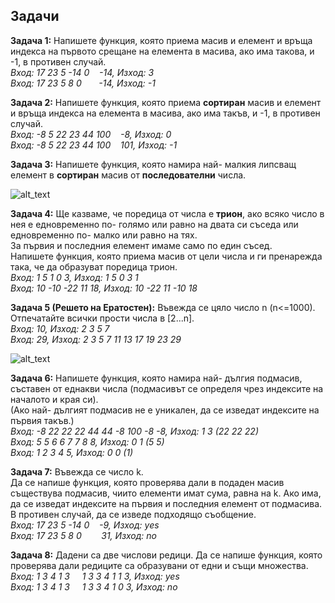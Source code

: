 ## Задачи

**Задача 1:** Напишете функция, която приема масив и елемент и връща индекса на първото срещане на елемента в масива, ако има такова, и -1, в противен случай.  
*Вход: 17 23 5 -14 0 &nbsp;&nbsp; -14, Изход: 3  
Вход: 17 23 5 8 0 &nbsp;&nbsp;&nbsp;&nbsp;&nbsp; -14, Изход: -1*  

**Задача 2:** Напишете функция, която приема **сортиран** масив и елемент и връща индекса на елемента в масива, ако има такъв, и -1, в противен случай.  
*Вход: -8 5 22 23 44 100 &nbsp;&nbsp; -8, Изход: 0  
Вход: -8 5 22 23 44 100 &nbsp;&nbsp; 101, Изход: -1*  

**Задача 3:** Напишете функция, която намира най- малкия липсващ елемент в **сортиран** масив от **последователни** числа.  

![alt_text](https://i.ibb.co/wMPMfhR/Missing-element.png)

**Задача 4:** Ще казваме, че поредица от числа е **трион**, ако всяко число в нея е едновременно по- голямо или равно на двата си съседа или едновременно по- малко или равно на тях.  
За първия и последния елемент имаме само по един съсед.  
Напишете функция, която приема масив от цели числа и ги пренарежда така, че да образуват поредица трион.  
*Вход: 1 5 1 0 3, Изход: 1 5 0 3 1  
Вход: 10 -10 -22 11 18, Изход: 10 -22 11 -10 18*  

**Задача 5 (Решето на Ератостен):** Въвежда се цяло число n (n<=1000). Отпечатайте всички прости числа в [2...n].  
*Вход: 10, Изход: 2 3 5 7  
Вход: 29, Изход: 2 3 5 7 11 13 17 19 23 29*  

![alt_text](https://i.ibb.co/WvMGkZz/Sieve-of-Eratosthenes.gif)

**Задача 6:** Напишете функция, която намира най- дългия подмасив, съставен от еднакви числа (подмасивът се определя чрез индексите на началото и края си).  
(Ако най- дългият подмасив не е уникален, да се изведат индексите на първия такъв.)  
*Вход: -8 22 22 22 44 44 -8 100 -8 -8, Изход: 1 3 (22 22 22)  
Вход: 5 5 6 6 7 7 8 8, Изход: 0 1 (5 5)  
Вход: 1 2 3 4 5, Изход: 0 0 (1)*  

**Задача 7:** Въвежда се число k.  
Да се напише функция, която проверява дали в подаден масив съществува подмасив, чиито елементи имат сума, равна на k. Ако има, да се изведат индексите на първия и последния елемент от подмасива.  В противен случай, да се изведе подходящо съобщение.  
*Вход: 17 23 5 -14 0 &nbsp;&nbsp; -9, Изход: yes  
Вход: 17 23 5 8 0 &nbsp;&nbsp;&nbsp;&nbsp;&nbsp;&nbsp; 31, Изход: no*    

**Задача 8:** Дадени са две числови редици. Да се напише функция, която проверява дали редиците са образувани от едни и същи множества.  
*Вход: 1 3 4 1 3 &nbsp;&nbsp;&nbsp; 1 3 3 4 1 1 3, Изход: yes  
Вход: 1 3 4 1 3 &nbsp;&nbsp;&nbsp; 1 3 3 4 1 0 3, Изход: no*  
